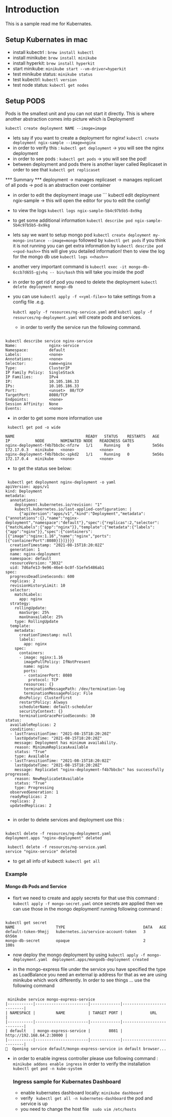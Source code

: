 # Introduction

This is a sample read me for Kubernates.

## Setup Kubernates in mac

- install kubectrl : ``` brew install kubectl ```
- install minikube: ``` brew install minikube ```
- install hyperkit: ``` brew install hyperkit ```
- start minikube: ``` minikube start --vm-driver=hyperkit ```
- test minikube status: ``` minikube status ```
- test kubectrl: ``` kubectl version ```
- test node status: ``` kubectl get nodes ```
  
## Setup PODS

Pods is the smallest unit and you can not start it directly. This is where another abstraction comes into picture which is Deployment!

```
kubectl create deployment NAME --image=image 
```

- lets say if you want to create a deployment for nginx! ``` kubectl create deployment ngix-sample --image=nginx ```
- in order to verify this : ``` kubectl get deployment ``` -> you will see the nginx deployment
- in order to see pods : ``` kubectl get pods ``` -> you will see the pod!
- between deployment and pods there is another layer called Replicaset in order to see that ``` kubectl get replicaset ```

*** Summary ***
deployment -> manages replicaset -> manages replicaet of all pods -> pod is an abstraction over container
- in order to edit the deployment image use ``` kubectl edit deployment ngix-sample -> this will open the editor for you to edit the config!
- to view the logs ``` kubectl logs ngix-sample-5b4c97b5b5-8x9kg ```
- to get some additional information ``` kubectl describe pod ngix-sample-5b4c97b5b5-8x9kg ```
- lets say we want to setup mongo pod ``` kubectl create deployment my-mongo-instance --image=mongo ``` followed by ``` kubectl get pods ``` if you think it is not running you can get extra information by ``` kubectl describe pod <<pod-hash>> ``` this will give you detailed information! then to view the log for the mongo db use ``` kubectl logs <<hash>> ```
- another very important command is ``` kubectl exec -it mongo-db-6ccb7d655-gjvhq -- bin/bash ``` this will take you inside the pod!
- in order to get rid of pod you need to delete the deployment ``` kubectl delete deployment mongo-db ```
- you can use ``` kubectl apply -f <<yml-file>> ``` to take settings from a config file .e.g.
  
  ``` kubctl apply -f resources/ng-service.yaml ``` and ``` kubctl apply -f resources/ng-deployment.yaml ``` will create pods and services.

  - in order to verify the service run the following command.

```

kubectl describe service nginx-service
Name:              nginx-service
Namespace:         default
Labels:            <none>
Annotations:       <none>
Selector:          name=nginx
Type:              ClusterIP
IP Family Policy:  SingleStack
IP Families:       IPv4
IP:                10.105.186.33
IPs:               10.105.186.33
Port:              <unset>  80/TCP
TargetPort:        8080/TCP
Endpoints:         <none>
Session Affinity:  None
Events:            <none>

```

- in order to get some more information use 

```
 kubectl get pod -o wide

NAME                               READY   STATUS    RESTARTS   AGE     IP           NODE       NOMINATED NODE   READINESS GATES
nginx-deployment-f4b7bbcbc-nfzrw   1/1     Running   0          5m56s   172.17.0.3   minikube   <none>           <none>
nginx-deployment-f4b7bbcbc-spkd2   1/1     Running   0          5m56s   172.17.0.4   minikube   <none>           <none>
```

- to get the status see below:

```

 kubectl get deployment nginx-deployment -o yaml
apiVersion: apps/v1
kind: Deployment
metadata:
  annotations:
    deployment.kubernetes.io/revision: "1"
    kubectl.kubernetes.io/last-applied-configuration: |
      {"apiVersion":"apps/v1","kind":"Deployment","metadata":{"annotations":{},"name":"nginx-deployment","namespace":"default"},"spec":{"replicas":2,"selector":{"matchLabels":{"app":"nginx"}},"template":{"metadata":{"labels":{"app":"nginx"}},"spec":{"containers":[{"image":"nginx:1.16","name":"nginx","ports":[{"containerPort":8080}]}]}}}}
  creationTimestamp: "2021-08-15T18:20:02Z"
  generation: 1
  name: nginx-deployment
  namespace: default
  resourceVersion: "3032"
  uid: 7d6afe13-9e96-46e4-bc0f-51efe5486ab1
spec:
  progressDeadlineSeconds: 600
  replicas: 2
  revisionHistoryLimit: 10
  selector:
    matchLabels:
      app: nginx
  strategy:
    rollingUpdate:
      maxSurge: 25%
      maxUnavailable: 25%
    type: RollingUpdate
  template:
    metadata:
      creationTimestamp: null
      labels:
        app: nginx
    spec:
      containers:
      - image: nginx:1.16
        imagePullPolicy: IfNotPresent
        name: nginx
        ports:
        - containerPort: 8080
          protocol: TCP
        resources: {}
        terminationMessagePath: /dev/termination-log
        terminationMessagePolicy: File
      dnsPolicy: ClusterFirst
      restartPolicy: Always
      schedulerName: default-scheduler
      securityContext: {}
      terminationGracePeriodSeconds: 30
status:
  availableReplicas: 2
  conditions:
  - lastTransitionTime: "2021-08-15T18:20:20Z"
    lastUpdateTime: "2021-08-15T18:20:20Z"
    message: Deployment has minimum availability.
    reason: MinimumReplicasAvailable
    status: "True"
    type: Available
  - lastTransitionTime: "2021-08-15T18:20:02Z"
    lastUpdateTime: "2021-08-15T18:20:20Z"
    message: ReplicaSet "nginx-deployment-f4b7bbcbc" has successfully progressed.
    reason: NewReplicaSetAvailable
    status: "True"
    type: Progressing
  observedGeneration: 1
  readyReplicas: 2
  replicas: 2
  updatedReplicas: 2


```


- in order to delete services and deployment use this :

```

kubectl delete -f resources/ng-deployment.yaml 
deployment.apps "nginx-deployment" deleted

 kubectl delete -f resources/ng-service.yaml   
service "nginx-service" deleted

```

- to get all info of kubectl:  ``` kubectl get all ```

### Example

#### Mongo db Pods and Service

- fisrt we need to create and apply secrets for that use this command : ```  kubectl apply -f mongo-secret.yaml ```
 once secrets are applied then we can use those in the mongo deployment! running following command : 
 ```

 kubectl get secret
NAME                  TYPE                                  DATA   AGE
default-token-9hmjj   kubernetes.io/service-account-token   3      6h56m
mongo-db-secret       opaque                                2      100s

```
- now deploy the mongo deployment by using ``` kubectl apply -f mongo-deployment.yaml 
deployment.apps/mongodb-deployment created ```


- in the mongo-express file under the service you have specified the type as LoadBalance you need an external ip address for that as we are using minikube which work differently. In order to see things ... use the following command 

```

 minikube service mongo-express-service
|-----------|-----------------------|-------------|---------------------------|
| NAMESPACE |         NAME          | TARGET PORT |            URL            |
|-----------|-----------------------|-------------|---------------------------|
| default   | mongo-express-service |        8081 | http://192.168.64.2:30000 |
|-----------|-----------------------|-------------|---------------------------|
🎉  Opening service default/mongo-express-service in default browser...

```

- in order to enable ingress controller please use following command :
  ```  minikube addons enable ingress ``` in order to verify the installation ``` kubectl get pod -n kube-system ```


  ### Ingress sample for Kubernates Dashboard

  - enable kubernates dashboard locally: ``` minikube dashboard ```
  - verify ```  kubectl get all -n kubernetes-dashboard ``` the pod and service is up
  - you need to change the host file ```  sudo vim /etc/hosts ```
